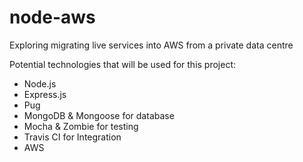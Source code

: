# node-aws

Exploring migrating live services into AWS from a private data centre

Potential technologies that will be used for this project:

* Node.js
* Express.js
* Pug
* MongoDB & Mongoose for database
* Mocha & Zombie for testing
* Travis CI for Integration
* AWS

